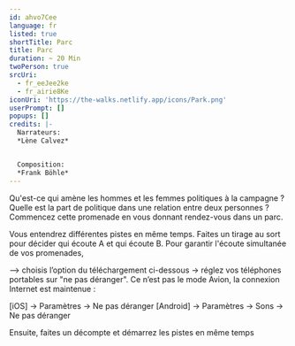 ```yaml
---
id: ahvo7Cee
language: fr
listed: true
shortTitle: Parc
title: Parc
duration: ~ 20 Min
twoPerson: true
srcUri:
  - fr_eeJee2ke
  - fr_airie8Ke
iconUri: 'https://the-walks.netlify.app/icons/Park.png'
userPrompt: []
popups: []
credits: |-
  Narrateurs:
  *Lène Calvez*


  Composition:
  *Frank Böhle*
---
```

Qu'est-ce qui amène les hommes et les femmes politiques à la campagne ? Quelle est la part de politique dans une relation entre deux personnes ? Commencez cette promenade en vous donnant rendez-vous dans un parc. 


Vous entendrez différentes pistes en même temps. Faites un tirage au sort pour décider qui écoute A et qui écoute B. Pour garantir l'écoute simultanée de vos promenades,

--> choisis l’option du téléchargement ci-dessous
→ réglez vos téléphones portables sur "ne pas déranger". Ce n’est pas le mode Avion, la connexion Internet est maintenue :


[iOS] → Paramètres → Ne pas déranger
[Android] → Paramètres → Sons → Ne pas déranger


Ensuite, faites un décompte et démarrez les pistes en même temps
